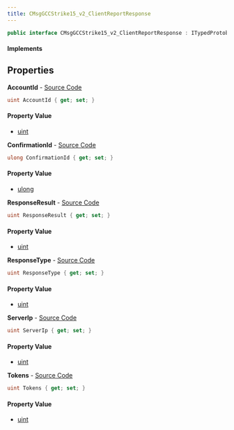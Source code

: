 ```yaml
---
title: CMsgGCCStrike15_v2_ClientReportResponse
---
```


```csharp
public interface CMsgGCCStrike15_v2_ClientReportResponse : ITypedProtobuf<CMsgGCCStrike15_v2_ClientReportResponse>, INativeHandle
```

#### Implements

## Properties

**AccountId** - [Source Code](https://github.com/swiftly-solution/swiftlys2/blob/master/managed/src/SwiftlyS2.Generated/Protobufs/Interfaces/CMsgGCCStrike15_v2_ClientReportResponse.cs#L16)

```csharp
uint AccountId { get; set; }
```

#### Property Value

- [uint](https://learn.microsoft.com/dotnet/api/system.uint32)

**ConfirmationId** - [Source Code](https://github.com/swiftly-solution/swiftlys2/blob/master/managed/src/SwiftlyS2.Generated/Protobufs/Interfaces/CMsgGCCStrike15_v2_ClientReportResponse.cs#L13)

```csharp
ulong ConfirmationId { get; set; }
```

#### Property Value

- [ulong](https://learn.microsoft.com/dotnet/api/system.uint64)

**ResponseResult** - [Source Code](https://github.com/swiftly-solution/swiftlys2/blob/master/managed/src/SwiftlyS2.Generated/Protobufs/Interfaces/CMsgGCCStrike15_v2_ClientReportResponse.cs#L25)

```csharp
uint ResponseResult { get; set; }
```

#### Property Value

- [uint](https://learn.microsoft.com/dotnet/api/system.uint32)

**ResponseType** - [Source Code](https://github.com/swiftly-solution/swiftlys2/blob/master/managed/src/SwiftlyS2.Generated/Protobufs/Interfaces/CMsgGCCStrike15_v2_ClientReportResponse.cs#L22)

```csharp
uint ResponseType { get; set; }
```

#### Property Value

- [uint](https://learn.microsoft.com/dotnet/api/system.uint32)

**ServerIp** - [Source Code](https://github.com/swiftly-solution/swiftlys2/blob/master/managed/src/SwiftlyS2.Generated/Protobufs/Interfaces/CMsgGCCStrike15_v2_ClientReportResponse.cs#L19)

```csharp
uint ServerIp { get; set; }
```

#### Property Value

- [uint](https://learn.microsoft.com/dotnet/api/system.uint32)

**Tokens** - [Source Code](https://github.com/swiftly-solution/swiftlys2/blob/master/managed/src/SwiftlyS2.Generated/Protobufs/Interfaces/CMsgGCCStrike15_v2_ClientReportResponse.cs#L28)

```csharp
uint Tokens { get; set; }
```

#### Property Value

- [uint](https://learn.microsoft.com/dotnet/api/system.uint32)

